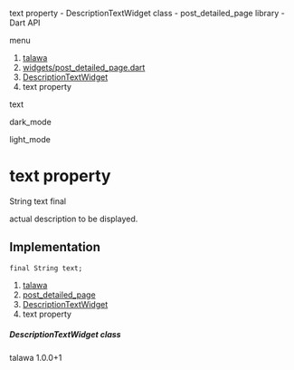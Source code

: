 




text property - DescriptionTextWidget class - post\_detailed\_page library - Dart API







menu

1. [talawa](../../index.html)
2. [widgets/post\_detailed\_page.dart](../../widgets_post_detailed_page/widgets_post_detailed_page-library.html)
3. [DescriptionTextWidget](../../widgets_post_detailed_page/DescriptionTextWidget-class.html)
4. text property

text


dark\_mode

light\_mode




# text property


String
text
final

actual description to be displayed.


## Implementation

```
final String text;
```

 


1. [talawa](../../index.html)
2. [post\_detailed\_page](../../widgets_post_detailed_page/widgets_post_detailed_page-library.html)
3. [DescriptionTextWidget](../../widgets_post_detailed_page/DescriptionTextWidget-class.html)
4. text property

##### DescriptionTextWidget class





talawa
1.0.0+1






